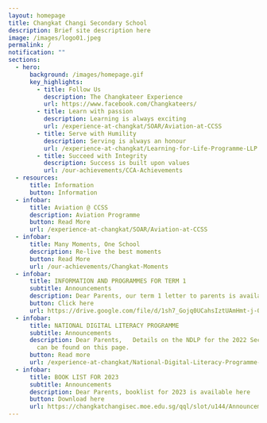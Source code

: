 ```yaml
---
layout: homepage
title: Changkat Changi Secondary School
description: Brief site description here
image: /images/logo01.jpeg
permalink: /
notification: ""
sections:
  - hero:
      background: /images/homepage.gif
      key_highlights:
        - title: Follow Us
          description: The Changkateer Experience
          url: https://www.facebook.com/Changkateers/
        - title: Learn with passion
          description: Learning is always exciting
          url: /experience-at-changkat/SOAR/Aviation-at-CCSS
        - title: Serve with Humility
          description: Serving is always an honour
          url: /experience-at-changkat/Learning-for-Life-Programme-LLP
        - title: Succeed with Integrity
          description: Success is built upon values
          url: /our-achievements/CCA-Achievements
  - resources:
      title: Information
      button: Information
  - infobar:
      title: Aviation @ CCSS
      description: Aviation Programme
      button: Read More
      url: /experience-at-changkat/SOAR/Aviation-at-CCSS
  - infobar:
      title: Many Moments, One School
      description: Re-live the best moments
      button: Read More
      url: /our-achievements/Changkat-Moments
  - infobar:
      title: INFORMATION AND PROGRAMMES FOR TERM 1
      subtitle: Announcements
      description: Dear Parents, our term 1 letter to parents is available here.
      button: Click here
      url: https://drive.google.com/file/d/1sh7_Gojq0UCahsIztUAmHmt-j-QH7ZeV/view?usp=share_link
  - infobar:
      title: NATIONAL DIGITAL LITERACY PROGRAMME
      subtitle: Announcements
      description: Dear Parents,   Details on the NDLP for the 2022 Secondary 1 cohort
        can be found on this page.
      button: Read more
      url: /experience-at-changkat/National-Digital-Literacy-Programme-NDLP
  - infobar:
      title: BOOK LIST FOR 2023
      subtitle: Announcements
      description: Dear Parents, booklist for 2023 is available here
      button: Download here
      url: https://changkatchangisec.moe.edu.sg/qql/slot/u144/Announcements/booklist2023.zip
---
```

